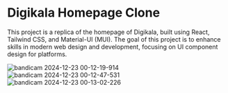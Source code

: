 # Digikala Homepage Clone
This project is a replica of the homepage of Digikala, built using React, Tailwind CSS, and Material-UI (MUI). The goal of this project is to enhance skills in modern web design and development, focusing on UI component design for platforms.

![bandicam 2024-12-23 00-12-19-914](https://github.com/user-attachments/assets/6d6f36b1-ca0c-4619-a854-8400a3dbfd9c)
![bandicam 2024-12-23 00-12-47-531](https://github.com/user-attachments/assets/14a58ec4-d9ae-46b7-b83a-a723a8229052)
![bandicam 2024-12-23 00-13-02-226](https://github.com/user-attachments/assets/9c752dd1-2a00-4dc1-843d-82ba295c1f0d)

